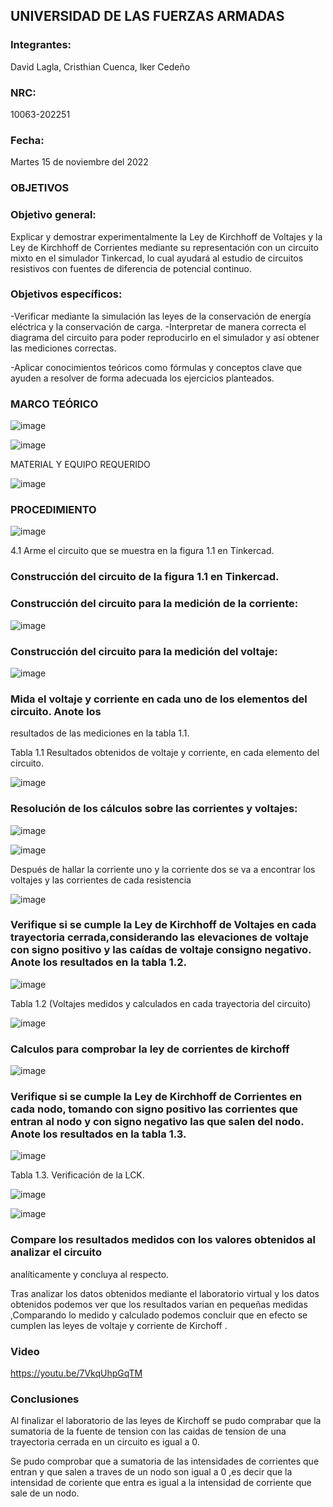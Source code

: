 ## UNIVERSIDAD DE LAS FUERZAS ARMADAS

### Integrantes: 
David Lagla, Cristhian Cuenca, Iker Cedeño

### NRC: 
10063-202251

### Fecha: 
Martes 15 de noviembre del 2022

### OBJETIVOS

### Objetivo general:

Explicar y demostrar experimentalmente la Ley de Kirchhoff de Voltajes y la Ley de Kirchhoff de Corrientes mediante su representación con un circuito mixto en el simulador Tinkercad, lo cual ayudará al estudio de circuitos resistivos con fuentes de diferencia de potencial continuo.

### Objetivos específicos:

-Verificar mediante la simulación las leyes de la conservación de energía eléctrica y la conservación de carga.
-Interpretar de manera correcta el diagrama del circuito para poder reproducirlo en el simulador y así obtener las mediciones correctas.

-Aplicar conocimientos teóricos como fórmulas y conceptos clave que ayuden a resolver de forma adecuada los ejercicios planteados.

### MARCO TEÓRICO

![image](https://user-images.githubusercontent.com/116814386/201854158-d7ed3691-5e6a-4c39-b8a2-1b20eb3553b3.png)

![image](https://user-images.githubusercontent.com/116814386/201854439-31d9a12b-076c-4144-8f23-eeeb4807dbb7.png)

MATERIAL Y EQUIPO REQUERIDO

![image](https://user-images.githubusercontent.com/116814386/201854586-6517fd60-50dd-467f-abeb-0158d0321696.png)



### PROCEDIMIENTO

![image](https://user-images.githubusercontent.com/116814386/201854689-55b8a1be-69a1-4723-93ad-98685c5c211d.png)

4.1 Arme el circuito que se muestra en la figura 1.1 en Tinkercad.






### Construcción del circuito de la figura 1.1 en Tinkercad.

### Construcción del circuito para la medición de la corriente:

![image](https://user-images.githubusercontent.com/116814386/201854874-b9828f8d-40af-449b-b2e0-6d724bd15074.png)

### Construcción del circuito para la medición del voltaje:

![image](https://user-images.githubusercontent.com/116814386/201854981-8d0f8867-1af3-4999-81d1-b18fd25179bc.png)

### Mida el voltaje y corriente en cada uno de los elementos del circuito. Anote los
resultados de las mediciones en la tabla 1.1.

Tabla 1.1 Resultados obtenidos de voltaje y corriente, en cada elemento del circuito.


![image](https://user-images.githubusercontent.com/116814386/201855262-96b4b94f-275e-4274-b2bd-279eee468cc8.png)

### Resolución de los cálculos sobre las corrientes y voltajes:

![image](https://user-images.githubusercontent.com/116814386/201856552-6f7ec654-7b61-4ccb-abb3-30dc689b2ec7.png)


![image](https://user-images.githubusercontent.com/116814386/201856432-36971eb5-08da-4869-b350-461272d43f86.png)

Después de hallar la corriente uno y la corriente dos se va a encontrar los voltajes y las corrientes de cada resistencia

![image](https://user-images.githubusercontent.com/116814386/201856788-2f000f36-756b-4645-8926-3ec3c2be9c38.png)

### Verifique si se cumple la Ley de Kirchhoff de Voltajes en cada trayectoria cerrada,considerando las elevaciones de voltaje con signo positivo y las caídas de voltaje consigno negativo. Anote los resultados en la tabla 1.2.

![image](https://user-images.githubusercontent.com/116814386/201927247-b7e4c10c-c271-42f6-ad38-00e219d79192.png)
 
 Tabla 1.2 (Voltajes medidos y calculados en cada trayectoria del circuito)
 
![image](https://user-images.githubusercontent.com/116814386/201928657-2c290c8f-893b-49cd-9cf9-acb080f11eeb.png)

### Calculos para comprobar la ley de corrientes de kirchoff

![image](https://user-images.githubusercontent.com/116814386/201928593-21a9d844-20c0-449c-858a-31f318546bad.png)

### Verifique si se cumple la Ley de Kirchhoff de Corrientes en cada nodo, tomando con signo positivo las corrientes que entran al nodo y con signo negativo las que salen del nodo. Anote los resultados en la tabla 1.3.

![image](https://user-images.githubusercontent.com/116814386/201932921-e1e20d76-6b1b-44f6-bb8f-7acd94d051a2.png)

Tabla 1.3. Verificación de la LCK. 
 
![image](https://user-images.githubusercontent.com/116814386/201932660-72aac2ae-7d7c-49da-93d9-e9aaa5567501.png)

![image](https://user-images.githubusercontent.com/116814386/201932790-2c439419-2974-498a-b69c-ff922b76a41a.png)

### Compare los resultados medidos con los valores obtenidos al analizar el circuito
analíticamente y concluya al respecto.

Tras analizar los datos obtenidos mediante el laboratorio virtual y los datos obtenidos podemos ver que los resultados varian en pequeñas medidas ,Comparando lo medido y calculado podemos concluir que en efecto se cumplen las leyes de voltaje y corriente de Kirchoff .

### Video 

https://youtu.be/7VkqUhpGqTM

### Conclusiones 

 Al finalizar el laboratorio de las leyes de Kirchoff se pudo comprabar que la sumatoria de la fuente de tension con las caidas de tension de una trayectoria cerrada en un circuito es igual a 0.
 
 Se pudo comprobar que a sumatoria de las intensidades de corrientes que entran y que salen a traves de un nodo son igual a 0 ,es decir que la intensidad de coriente que entra es igual a la intensidad de corriente que sale de un nodo.
 

